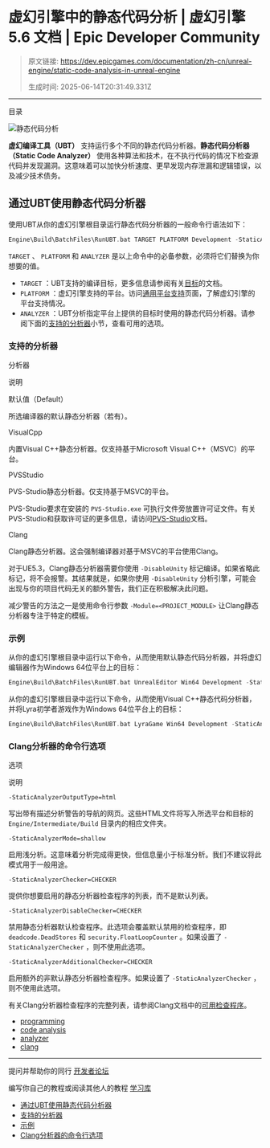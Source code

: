 # 虚幻引擎中的静态代码分析 | 虚幻引擎 5.6 文档 | Epic Developer Community

> 原文链接: https://dev.epicgames.com/documentation/zh-cn/unreal-engine/static-code-analysis-in-unreal-engine
> 
> 生成时间: 2025-06-14T20:31:49.331Z

---

目录

![静态代码分析](https://dev.epicgames.com/community/api/documentation/image/18346380-9b40-4c8a-b1b1-075f7aaf3820?resizing_type=fill&width=1920&height=335)

**虚幻编译工具（UBT）** 支持运行多个不同的静态代码分析器。**静态代码分析器（Static Code Analyzer）** 使用各种算法和技术，在不执行代码的情况下检查源代码并发现漏洞。这意味着可以加快分析速度、更早发现内存泄漏和逻辑错误，以及减少技术债务。

## 通过UBT使用静态代码分析器

使用UBT从你的虚幻引擎根目录运行静态代码分析器的一般命令行语法如下：

```cpp
Engine\Build\BatchFiles\RunUBT.bat TARGET PLATFORM Development -StaticAnalyzer=ANALYZER
```

`TARGET` 、 `PLATFORM` 和 `ANALYZER` 是以上命令中的必备参数，必须将它们替换为你想要的值。

-   `TARGET` ：UBT支持的编译目标，更多信息请参阅有关[目标](/documentation/zh-cn/unreal-engine/unreal-engine-build-tool-target-reference)的文档。
-   `PLATFORM` ：虚幻引擎支持的平台。访问[通用平台支持](/documentation/404)页面，了解虚幻引擎的平台支持情况。
-   `ANALYZER` ：UBT分析指定平台上提供的目标时使用的静态代码分析器。请参阅下面的[支持的分析器](/documentation/zh-cn/unreal-engine/static-code-analysis-in-unreal-engine#%E6%94%AF%E6%8C%81%E7%9A%84%E5%88%86%E6%9E%90%E5%99%A8)小节，查看可用的选项。

### 支持的分析器

分析器

说明

默认值（Default）

所选编译器的默认静态分析器（若有）。

VisualCpp

内置Visual C++静态分析器。仅支持基于Microsoft Visual C++（MSVC）的平台。

PVSStudio

PVS-Studio静态分析器。仅支持基于MSVC的平台。

PVS-Studio要求在安装的 `PVS-Studio.exe` 可执行文件旁放置许可证文件。有关PVS-Studio和获取许可证的更多信息，请访问[PVS-Studio](https://pvs-studio.com/)文档。

Clang

Clang静态分析器。这会强制编译器对基于MSVC的平台使用Clang。

对于UE5.3，Clang静态分析器需要你使用 `-DisableUnity` 标记编译。如果省略此标记，将不会报警。其结果就是，如果你使用 `-DisableUnity` 分析引擎，可能会出现与你的项目代码无关的额外警告，我们正在积极解决此问题。

减少警告的方法之一是使用命令行参数 `-Module=<PROJECT_MODULE>` 让Clang静态分析器专注于特定的模板。

### 示例

从你的虚幻引擎根目录中运行以下命令，从而使用默认静态代码分析器，并将虚幻编辑器作为Windows 64位平台上的目标：

```cpp
Engine\Build\BatchFiles\RunUBT.bat UnrealEditor Win64 Development -StaticAnalyzer=Default
```

从你的虚幻引擎根目录中运行以下命令，从而使用Visual C++静态代码分析器，并将Lyra初学者游戏作为Windows 64位平台上的目标：

```cpp
Engine\Build\BatchFiles\RunUBT.bat LyraGame Win64 Development -StaticAnalyzer=VisualCpp
```

### Clang分析器的命令行选项

选项

说明

`-StaticAnalyzerOutputType=html`

写出带有描述分析警告的导航的网页。这些HTML文件将写入所选平台和目标的 `Engine/Intermediate/Build` 目录内的相应文件夹。

`-StaticAnalyzerMode=shallow`

启用浅分析。这意味着分析完成得更快，但信息量小于标准分析。我们不建议将此模式用于一般用途。

`-StaticAnalyzerChecker=CHECKER`

提供你想要启用的静态分析器检查程序的列表，而不是默认列表。

`-StaticAnalyzerDisableChecker=CHECKER`

禁用静态分析器默认检查程序。此选项会覆盖默认禁用的检查程序，即 `deadcode.DeadStores` 和 `security.FloatLoopCounter` 。如果设置了 `-StaticAnalyzerChecker` ，则不使用此选项。

`-StaticAnalyzerAdditionalChecker=CHECKER`

启用额外的非默认静态分析器检查程序。如果设置了 `-StaticAnalyzerChecker` ，则不使用此选项。

有关Clang分析器检查程序的完整列表，请参阅Clang文档中的[可用检查程序](https://clang.llvm.org/docs/analyzer/checkers.html)。

-   [programming](https://dev.epicgames.com/community/search?query=programming)
-   [code analysis](https://dev.epicgames.com/community/search?query=code%20analysis)
-   [analyzer](https://dev.epicgames.com/community/search?query=analyzer)
-   [clang](https://dev.epicgames.com/community/search?query=clang)

* * *

提问并帮助你的同行 [开发者论坛](https://forums.unrealengine.com/categories?tag=unreal-engine)

编写你自己的教程或阅读其他人的教程 [学习库](https://dev.epicgames.com/community/unreal-engine/learning)

-   [通过UBT使用静态代码分析器](/documentation/zh-cn/unreal-engine/static-code-analysis-in-unreal-engine#%E9%80%9A%E8%BF%87ubt%E4%BD%BF%E7%94%A8%E9%9D%99%E6%80%81%E4%BB%A3%E7%A0%81%E5%88%86%E6%9E%90%E5%99%A8)
-   [支持的分析器](/documentation/zh-cn/unreal-engine/static-code-analysis-in-unreal-engine#%E6%94%AF%E6%8C%81%E7%9A%84%E5%88%86%E6%9E%90%E5%99%A8)
-   [示例](/documentation/zh-cn/unreal-engine/static-code-analysis-in-unreal-engine#%E7%A4%BA%E4%BE%8B)
-   [Clang分析器的命令行选项](/documentation/zh-cn/unreal-engine/static-code-analysis-in-unreal-engine#clang%E5%88%86%E6%9E%90%E5%99%A8%E7%9A%84%E5%91%BD%E4%BB%A4%E8%A1%8C%E9%80%89%E9%A1%B9)